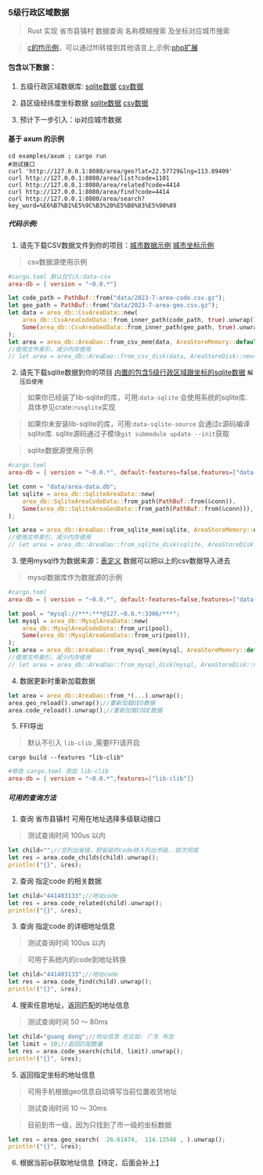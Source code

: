 
### 5级行政区域数据

> Rust 实现 省市县镇村 数据查询 名称模糊搜索 及坐标对应城市搜索

> [c的ffi示例](wrappers/c_dome/main.c)，可以通过ffi转接到其他语言上,示例:[php扩展](wrappers/php)

#### 包含以下数据：

1. 五级行政区域数据库: [sqlite数据](data/area-data-sqlite.7z) [csv数据](data/2023-7-area-code.csv.gz)

2. 县区级经纬度坐标数据 [sqlite数据](data/area-data-sqlite.7z) [csv数据](data/2023-7-area-geo.csv.gz)

3. 预计下一步引入：ip对应城市数据


#### 基于 axum 的示例
```
cd examples/axum ; cargo run
#测试接口
curl 'http://127.0.0.1:8080/area/geo?lat=22.57729&lng=113.89409'
curl http://127.0.0.1:8080/area/list?code=1101
curl http://127.0.0.1:8080/area/related?code=4414
curl http://127.0.0.1:8080/area/find?code=4414
curl http://127.0.0.1:8080/area/search?key_word=%E6%B7%B1%E5%9C%B3%20%E5%B8%83%E5%90%89
```


##### 代码示例:

1. 请先下载CSV数据文件到你的项目：[城市数据示例](data/2023-7-area-code.csv.gz) [城市坐标示例](data/2023-7-area-geo.csv.gz) 

> csv数据源使用示例

```toml
#cargo.toml 默认仅引入:data-csv 
area-db = { version = "~0.0.*"}
```

```rust
let code_path = PathBuf::from("data/2023-7-area-code.csv.gz");
let geo_path = PathBuf::from("data/2023-7-area-geo.csv.gz");
let data = area_db::CsvAreaData::new(
    area_db::CsvAreaCodeData::from_inner_path(code_path, true).unwrap(),
    Some(area_db::CsvAreaGeoData::from_inner_path(geo_path, true).unwrap()),
);
let area = area_db::AreaDao::from_csv_mem(data, AreaStoreMemory::default()).unwrap();
//使用文件索引，减少内存使用
// let area = area_db::AreaDao::from_csv_disk(data, AreaStoreDisk::new(PathBuf::from("./tmp"), None)).unwrap();
```

2. 请先下载sqlite数据到你的项目 [内置的包含5级行政区域跟坐标的sqlite数据](data/area-data-sqlite.7z) `解压后使用` 

> 如果你已经装了lib-sqlite的库，可用:`data-sqlite` 会使用系统的sqlite库. 具体参见crate:`rusqlite`实现

> 如果你未安装lib-sqlite的库，可用:`data-sqlite-source` 会通过c源码编译sqlite库. sqlite源码通过子模块`git submodule update --init`获取

> sqlite数据源使用示例

```toml
#cargo.toml
area-db = { version = "~0.0.*", default-features=false,features=["data-sqlite-source"]}
```

```rust
let conn = "data/area-data.db";
let sqlite = area_db::SqliteAreaData::new(
    area_db::SqliteAreaCodeData::from_path(PathBuf::from(&conn)),
    Some(area_db::SqliteAreaGeoData::from_path(PathBuf::from(&conn))),
);

let area = area_db::AreaDao::from_sqlite_mem(sqlite, AreaStoreMemory::default()).unwrap();
//使用文件索引，减少内存使用
// let area = area_db::AreaDao::from_sqlite_disk(sqlite, AreaStoreDisk::new(PathBuf::from("./tmp"), None)).unwrap();
```

3. 使用mysql作为数据来源：[表定义](data/mysql-table.sql) 数据可以把以上的csv数据导入进去

> mysql数据库作为数据源的示例

```toml
#cargo.toml
area-db = { version = "~0.0.*", default-features=false,features=["data-mysql"]}
```

```rust
let pool = "mysql://***:***@127.~0.0.*:3306/***";
let mysql = area_db::MysqlAreaData::new(
    area_db::MysqlAreaCodeData::from_uri(pool),
    Some(area_db::MysqlAreaGeoData::from_uri(pool)),
);
let area = area_db::AreaDao::from_mysql_mem(mysql, AreaStoreMemory::default()).unwrap();
//使用文件索引，减少内存使用
// let area = area_db::AreaDao::from_mysql_disk(mysql, AreaStoreDisk::new(PathBuf::from("./tmp"), None)).unwrap();
```

4. 数据更新时重新加载数据

```rust
let area = area_db::AreaDao::from_*(...).unwrap();
area.geo_reload().unwrap();//重新加载GEO数据
area.code_reload().unwrap();//重新加载CODE数据
```

5. FFI导出

> 默认不引入 `lib-clib` ,需要FFI请开启
```
cargo build --features "lib-clib" 
```
```toml
#修改 cargo.toml 添加 lib-clib
area-db = { version = "~0.0.*",features=["lib-clib"]}
```


##### 可用的查询方法

1. 查询 省市县镇村 可用在地址选择多级联动接口

>  测试查询时间 100us 以内

```rust
let child="";//空列出省级，把省级的code转入列出市级..依次完成
let res = area.code_childs(child).unwrap();
println!("{}", &res);
```

2. 查询 指定code 的相关数据

```rust
let child="441403133";//地址code
let res = area.code_related(child).unwrap();
println!("{}", &res);
```

3. 查询 指定code 的详细地址信息

>  测试查询时间 100us 以内

> 可用于系统内的code到地址转换

```rust
let child="441403133";//地址code
let res = area.code_find(child).unwrap();
println!("{}", &res);
```

4. 搜索任意地址，返回匹配的地址信息

> 测试查询时间 50 ～ 80ms 

```rust
let child="guang dong";//地址信息 在比如: 广东 布吉
let limit = 10;//返回匹配数量
let res = area.code_search(child, limit).unwrap();
println!("{}", &res);
```

5. 返回指定坐标的地址信息

> 可用手机根据geo信息自动填写当前位置收货地址

> 测试查询时间 10 ～ 30ms 

> 目前到市一级，因为只找到了市一级的坐标数据

```rust
let res = area.geo_search(  26.61474,  114.13548 , ).unwrap();
println!("{}", &res);
```

6. 根据当前ip获取地址信息【待定，后面会补上】
